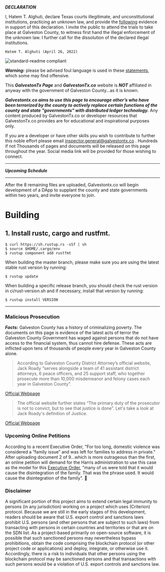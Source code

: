 
***DECLARATION***

I, Hatem T. Alghuti, declare Texas courts illegitimate, and unconstitutional institutions, practicing an unknown law, and provide the [following](https://github.com/galvestontx/malicious_prosecution/blob/f2f5154e7de2cd17b51dbdb18cacdb12124f5064/Galvestontx.co_1of9.pdf) evidence in support of this declaration. I invite the public to attend the trials to take place at Galveston County, to witness first hand the illegal enforcement of the unknown law. I further call for the dissolution of the declared illegal institutions.

```
Hatem T. Alghuti (April 26, 2022) 
```
![standard-readme compliant](https://img.shields.io/badge/readme%20style-standard-brightgreen.svg?style=flat-square)




***Warning:*** please be advised foul language is used in these [statements](https://github.com/galvestontx/malicious_prosecution/blob/f2f5154e7de2cd17b51dbdb18cacdb12124f5064/Galvestontx.co_1of9.pdf), which some may find offensive.

This ***GalvestonTx Page*** and ***GalvestonTx.co*** website is ***NOT*** affiliated in anyway with the government of Galveston County…as it is known. 

***Galvestontx.co aims to use this page to encourage other’s who have been terrorized by the county to actively replace certain functions of the county and state "governments" with distributed ledger technology.*** Any content produced by GalvestonTx.co or developer resources that GalvestonTx.co provides are for educational and inspirational purposes only.

If you are a developer or have other skills you wish to contribute to further this noble effort please email inspector.general@galvestontx.co .
Hundreds if not Thousands of pages and documents will be released on this page throughout the year. Social media link will be provided for those wishing to connect.


---
***Upcoming Schedule***


---
After the 8 remaining files are uploaded, Galvestontx.co will begin development of a DApp to supplant the county and state governments within two years, and invite everyone to join.



# Building

## 1. Install rustc, cargo and rustfmt.
```
$ curl https://sh.rustup.rs -sSf | sh
$ source $HOME/.cargo/env
$ rustup component add rustfmt
```

When building the master branch, please make sure you are using the latest stable rust version by running:
```
$ rustup update
```
When building a specific release branch, you should check the rust version in ci/rust-version.sh and if necessary, install that version by running:
```
$ rustup install VERSION
```

---

### Malicious Prosecution

***Facts:*** Galveston County has a history of criminalizing poverty. The documents on this page is evidence of the latest acts of terror the Galveston County Government has waged against persons that do not have access to the financial system, thus cannot hire defense.  These acts are inflicted upon tens of thousands of people every year in Galveston County alone. 



> According to Galveston County District Attorney’s official website, Jack Roady “serves alongside a team of 41 assistant district attorneys, 6 peace officers, and 25 support staff, who together prosecute more than 10,000 misdemeanor and felony cases each year in Galveston County”.

[Official Webpage](https://www.galvestoncountytx.gov/our-county/district-attorney)

> The official website further states “The primary duty of the prosecutor is not to convict, but to see that justice is done”. Let's take a look at Jack Roady's definition of Justice.

[Official Webpage](https://www.galvestoncountytx.gov/our-county/district-attorney/district-attorney-s-office)


### Upcoming Online Petitions 

According to a recent Executive Order, "For too long, domestic violence was considered a “family issue” and was left for families to address in private."
After uploading document 2 of 9...which is more outrageous than the first, an online petition will demand for the Harris administration to use this case as the model for this [Executive Order](https://www.whitehouse.gov/briefing-room/presidential-actions/2021/09/30/a-proclamation-on-national-domestic-violence-awareness-and-prevention-month-2021/), "many of us were told that it would cause the disintegration of the family. That was the phrase used. It would cause the disintegration of the family". 🤔 





### Disclaimer 
A significant portion of this project aims to extend certain legal immunity to persons (in any jurisdiction) working on a project which uses (Criterion) protocol. 
Because we are still in the early stages of this development, readers should be aware that U.S. export control and sanctions laws prohibit U.S. persons (and other persons that are subject to such laws) from transacting with persons in certain countries and territories or that are on the SDN list. As a project-based primarily on open-source software, it is possible that such sanctioned persons may nevertheless bypass prohibitions, obtain the code comprising the blockchain protocol (or other project code or applications) and deploy, integrate, or otherwise use it. Accordingly, there is a risk to individuals that other persons using the blockchain protocol may be sanctioned persons and that transactions with such persons would be a violation of U.S. export controls and sanctions law. 



